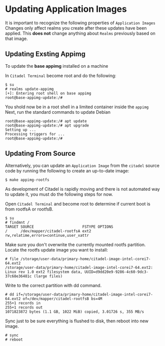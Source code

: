 # Updating Application Images

It is important to recognize the following properties of `Application Images` 
Changes only affect realms you create after these updates have been applied.
This **does not** change anything about `Realms` previously based on that image.

## Updating Exsting Appimg

To update the **base appimg** installed on a machine

In `Citadel Terminal` become root and do the following:

```shell
$ su
# realms update-appimg
[+]: Entering root shell on base appimg
root@base-appimg-update:/# 
```

You shold now be in a root shell in a limited container inside the `appimg`
Next, run the standard commands to update Debian

```shell
root@base-appimg-update:/# apt update
root@base-appimg-update:/# apt upgrade
Setting up ...
Processing triggers for ...
root@base-appimg-update:/#
```

## Updating From Source

Alternatively, you can update an `Application Image` from  the `citadel` 
source code by running the following to create an up-to-date image:

```shell
$ make appimg-rootfs
```

As development of Citadel is rapidly moving and there is not automated way to
update it, you must do the following steps for now.

Open `Citadel Terminal` and become root to determine if current boot is from 
rootfsA or rootfsB. 

```shell
$ su
# findmnt /
TARGET SOURCE                      FSTYPE OPTIONS
/      /dev/mapper/citadel-rootfsA ext2   rw,relatime,errors=continue,user_xattr
```

Make sure you don't overwrite the currently mounted rootfs partition. Locate 
the rootfs update image you want to install:

```shell
# file /storage/user-data/primary-home/citadel-image-intel-corei7-64.ext2 
/storage/user-data/primary-home/citadel-image-intel-corei7-64.ext2: Linux rev 1.0 ext2 filesystem data, UUID=d9dd20e9-9286-4c60-9dc3-37c68e36481c (large files)
```

Write to the correct partition with dd command.

```shell
# dd if=/storage/user-data/primary-home/citadel-image-intel-corei7-64.ext2 of=/dev/mapper/citadel-rootfsB bs=4M
255+1 records in
255+1 records out
1071823872 bytes (1.1 GB, 1022 MiB) copied, 3.01726 s, 355 MB/s
```

Sync just to be sure everything is flushed to disk, then reboot into new image.

```shell
# sync
# reboot
```
